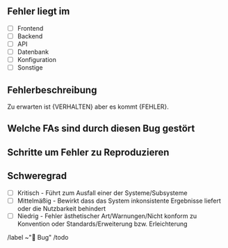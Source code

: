 ## Fehler liegt im
* [ ] Frontend
* [ ] Backend
* [ ] API
* [ ] Datenbank
* [ ] Konfiguration
* [ ] Sonstige

## Fehlerbeschreibung
Zu erwarten ist {VERHALTEN} aber es kommt {FEHLER}.
<!-- Stacktrace/Fehlermeldung/Screenshot -->

## Welche FAs sind durch diesen Bug gestört
<!-- Füllt Julien aus wenn du kein Bock hast -->

## Schritte um Fehler zu Reproduzieren

## Schweregrad
* [ ] Kritisch - Führt zum Ausfall einer der Systeme/Subsysteme
* [ ] Mittelmäßig - Bewirkt dass das System inkonsistente Ergebnisse liefert oder die Nutzbarkeit behindert
* [ ] Niedrig - Fehler ästhetischer Art/Warnungen/Nicht konform zu Konvention oder Standards/Erweiterung bzw. Erleichterung

/label ~"🐛 Bug" 
/todo